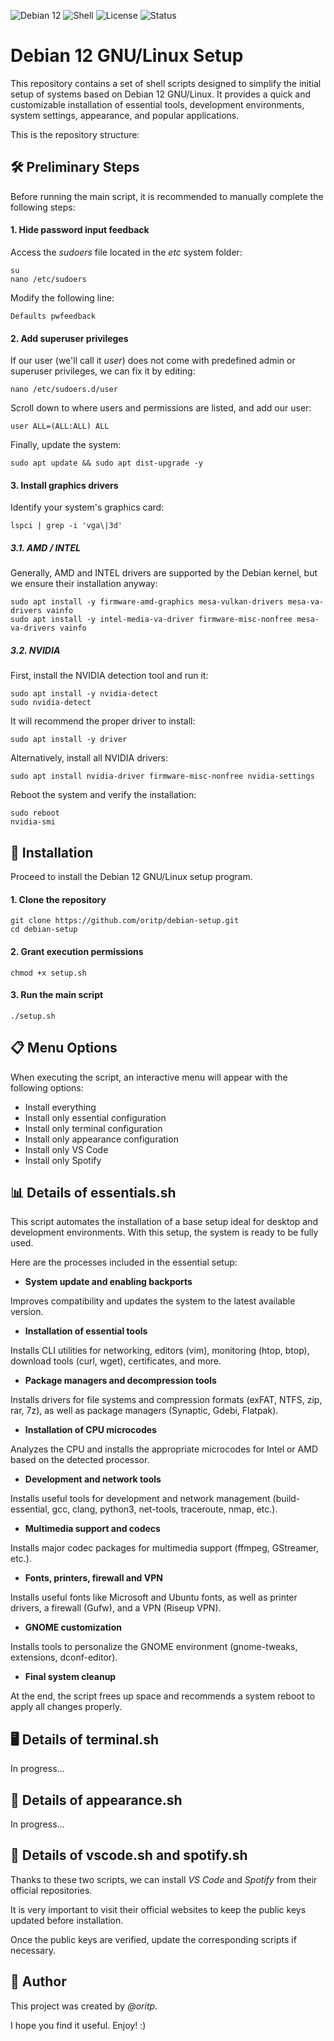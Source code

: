 ![Debian 12](https://img.shields.io/badge/Platform-Debian%2012-blue?logo=debian)
![Shell](https://img.shields.io/badge/Language-Shell-orange?logo=gnubash)
![License](https://img.shields.io/badge/License-MIT%20License-lightgrey)
![Status](https://img.shields.io/badge/Status-In%20Progress-yellow)

# Debian 12 GNU/Linux Setup

This repository contains a set of shell scripts designed to simplify the initial setup of systems based on Debian 12 GNU/Linux. It provides a quick and customizable installation of essential tools, development environments, system settings, appearance, and popular applications.

This is the repository structure:


## 🛠️ Preliminary Steps

Before running the main script, it is recommended to manually complete the following steps:

#### 1. Hide password input feedback

Access the _sudoers_ file located in the _etc_ system folder:

    su
    nano /etc/sudoers

Modify the following line:

    Defaults pwfeedback

#### 2. Add superuser privileges

If our user (we'll call it _user_) does not come with predefined admin or superuser privileges, we can fix it by editing:

    nano /etc/sudoers.d/user

Scroll down to where users and permissions are listed, and add our user:

    user ALL=(ALL:ALL) ALL

Finally, update the system:

    sudo apt update && sudo apt dist-upgrade -y

#### 3. Install graphics drivers

Identify your system's graphics card:

    lspci | grep -i 'vga\|3d'

##### 3.1. AMD / INTEL

Generally, AMD and INTEL drivers are supported by the Debian kernel, but we ensure their installation anyway:

    sudo apt install -y firmware-amd-graphics mesa-vulkan-drivers mesa-va-drivers vainfo
    sudo apt install -y intel-media-va-driver firmware-misc-nonfree mesa-va-drivers vainfo

##### 3.2. NVIDIA

First, install the NVIDIA detection tool and run it:

    sudo apt install -y nvidia-detect
    sudo nvidia-detect

It will recommend the proper driver to install:

    sudo apt install -y driver

Alternatively, install all NVIDIA drivers:

    sudo apt install nvidia-driver firmware-misc-nonfree nvidia-settings

Reboot the system and verify the installation:

    sudo reboot
    nvidia-smi


## 🚀 Installation

Proceed to install the Debian 12 GNU/Linux setup program.

#### 1. Clone the repository

    git clone https://github.com/oritp/debian-setup.git
    cd debian-setup

#### 2. Grant execution permissions

    chmod +x setup.sh

#### 3. Run the main script

    ./setup.sh


## 📋 Menu Options

When executing the script, an interactive menu will appear with the following options:

- Install everything
-  Install only essential configuration
-  Install only terminal configuration
-  Install only appearance configuration
-  Install only VS Code
-  Install only Spotify


## 📊 Details of essentials.sh

This script automates the installation of a base setup ideal for desktop and development environments. With this setup, the system is ready to be fully used.

Here are the processes included in the essential setup:

- **System update and enabling backports**

Improves compatibility and updates the system to the latest available version.

- **Installation of essential tools**

Installs CLI utilities for networking, editors (vim), monitoring (htop, btop), download tools (curl, wget), certificates, and more.

- **Package managers and decompression tools**

Installs drivers for file systems and compression formats (exFAT, NTFS, zip, rar, 7z), as well as package managers (Synaptic, Gdebi, Flatpak).

- **Installation of CPU microcodes**

Analyzes the CPU and installs the appropriate microcodes for Intel or AMD based on the detected processor.

- **Development and network tools**

Installs useful tools for development and network management (build-essential, gcc, clang, python3, net-tools, traceroute, nmap, etc.).

- **Multimedia support and codecs**

Installs major codec packages for multimedia support (ffmpeg, GStreamer, etc.).

- **Fonts, printers, firewall and VPN**

Installs useful fonts like Microsoft and Ubuntu fonts, as well as printer drivers, a firewall (Gufw), and a VPN (Riseup VPN).

- **GNOME customization**

Installs tools to personalize the GNOME environment (gnome-tweaks, extensions, dconf-editor).

- **Final system cleanup**

At the end, the script frees up space and recommends a system reboot to apply all changes properly.


## 🖥️ Details of terminal.sh

In progress...


## 🎨 Details of appearance.sh

In progress...


## 🎵 Details of vscode.sh and spotify.sh

Thanks to these two scripts, we can install _VS Code_ and _Spotify_ from their official repositories.

It is very important to visit their official websites to keep the public keys updated before installation.

Once the public keys are verified, update the corresponding scripts if necessary.


## 👦 Author

This project was created by _@oritp_.

I hope you find it useful. Enjoy! :)
